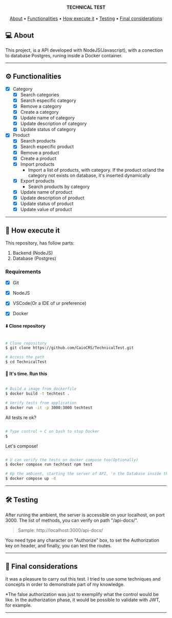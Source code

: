 <h4 align="center"> 
	TECHNICAL TEST
</h4>

<p align="center">
 <a href="#-about">About</a> •
 <a href="#-functionalities">Functionalities</a> •
 <a href="#-how-execute-it">How execute it</a> • 
 <a href="#-testing">Testing</a> • 
 <a href="#-final-considerations">Final considerations</a>
</p>

## 💻 About

This project, is a API developed with NodeJS(Javascript), with a conection to database Postgres, runing inside a Docker container.

---

## ⚙️ Functionalities

- [x] Category
  - [x] Search categories
  - [x] Search especific category
  - [x] Remove a category
  - [x] Create a category
  - [x] Update name of category
  - [x] Update description of category
  - [x] Update status of category

- [x] Product
  - [x] Search products
  - [x] Search especific product
  - [x] Remove a product
  - [x] Create a product
  - [x] Import products
    - Import a list of products, with category. If the product or/and the category not exists on database, it's inserted dynamically
  - [x] Export products
    - Search products by category
  - [x] Update name of product
  - [x] Update description of product
  - [x] Update status of product
  - [x] Update value of product

---

## 🚀 How execute it

This repository, has follow parts:
1. Backend (NodeJS) 
2. Database (Postgres)

### Requirements

- [x] Git
- [x] NodeJS
- [x] VSCode(Or a IDE of ur preference)
- [x] Docker


#### ⬇️ Clone repository

```bash

# Clone repository
$ git clone https://github.com/CaioCRS/TechnicalTest.git

# Access the path
$ cd TechnicalTest

```

#### 🧭 It's time. Run this

```bash

# Build a image from dockerfile
$ docker build -t techtest .

# Verify tests from application
$ docker run -it -p 3000:3000 techtest

```

All tests re ok?

```bash

# Type control + C on bash to stop Docker
$ 

```

Let's compose!

```bash

# U can verify the tests on docker compose too(Optionally)
$ docker compose run techtest npm test

# Up the ambient, starting the server of API, 'n the Database inside the container
$ docker compose up -d

```

---

## 🛠 Testing

After runing the ambient, the server is accessible on your localhost, on port 3000.
The list of methods, you can verify on path "/api-docs/".
> Sample: http://localhost:3000/api-docs/

You need type any character on "Authorize" box, to set the Authorization key on header, and finally, you can test the routes.

---

## 🧁 Final considerations

It was a pleasure to carry out this test. I tried to use some techniques and concepts in order to demonstrate part of my knowledge.

*The false authorization was just to exemplify what the control would be like. In the authorization phase, it would be possible to validate with JWT, for example.

---